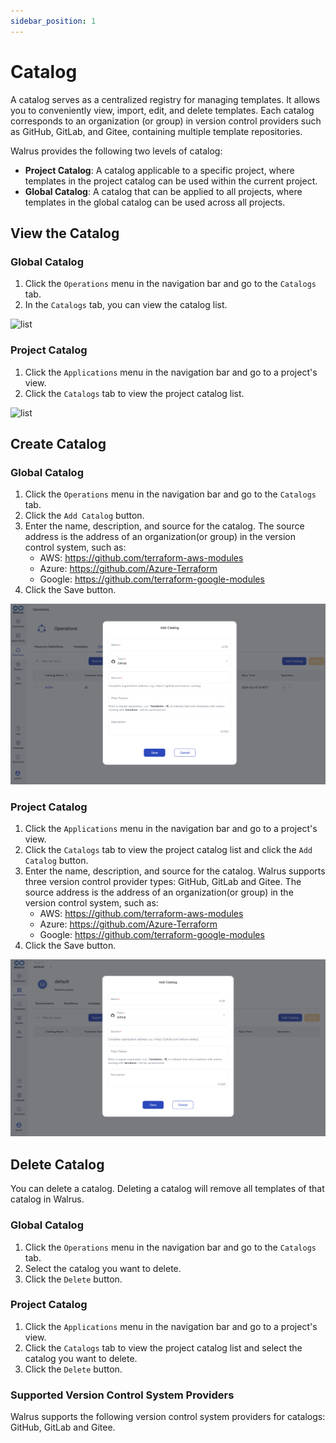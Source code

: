 ```yaml
---
sidebar_position: 1
---
```


# Catalog

A catalog serves as a centralized registry for managing templates. It allows you to conveniently view, import, edit, and delete templates. Each catalog corresponds to an organization (or group) in version control providers such as GitHub, GitLab, and Gitee, containing multiple template repositories.

Walrus provides the following two levels of catalog:

- **Project Catalog**: A catalog applicable to a specific project, where templates in the project catalog can be used within the current project.
- **Global Catalog**: A catalog that can be applied to all projects, where templates in the global catalog can be used across all projects.

## View the Catalog

### Global Catalog

1. Click the `Operations` menu in the navigation bar and go to the `Catalogs` tab.
2. In the `Catalogs` tab, you can view the catalog list.

![list](/img/v0.5.0/operation/catalog/list-catalog-en.png)

### Project Catalog

1. Click the `Applications` menu in the navigation bar and go to a project's view.
2. Click the `Catalogs` tab to view the project catalog list.

![list](/img/v0.5.0/operation/catalog/list-project-catalog-en.png)

## Create Catalog

### Global Catalog

1. Click the `Operations` menu in the navigation bar and go to the `Catalogs` tab.
2. Click the `Add Catalog` button.
3. Enter the name, description, and source for the catalog. The source address is the address of an organization(or group) in the version control system, such as:
	- AWS: https://github.com/terraform-aws-modules
	- Azure: https://github.com/Azure-Terraform
	- Google: https://github.com/terraform-google-modules
4. Click the Save button.

![create](/img/v0.6.0/operation/catalog/create.png)

### Project Catalog

1. Click the `Applications` menu in the navigation bar and go to a project's view.
2. Click the `Catalogs` tab to view the project catalog list and click the `Add Catalog` button.
3. Enter the name, description, and source for the catalog. Walrus supports three version control provider types: GitHub, GitLab and Gitee. The source address is the address of an organization(or group) in the version control system, such as:
	- AWS: https://github.com/terraform-aws-modules
	- Azure: https://github.com/Azure-Terraform
	- Google: https://github.com/terraform-google-modules
4. Click the Save button.

![create](/img/v0.6.0/operation/catalog/create-project.png)

## Delete Catalog

You can delete a catalog. Deleting a catalog will remove all templates of that catalog in Walrus.

### Global Catalog

1. Click the `Operations` menu in the navigation bar and go to the `Catalogs` tab.
2. Select the catalog you want to delete.
3. Click the `Delete` button.

### Project Catalog

1. Click the `Applications` menu in the navigation bar and go to a project's view.
2. Click the `Catalogs` tab to view the project catalog list and select the catalog you want to delete.
3. Click the `Delete` button.

### Supported Version Control System Providers 

Walrus supports the following version control system providers for catalogs: GitHub, GitLab and Gitee.